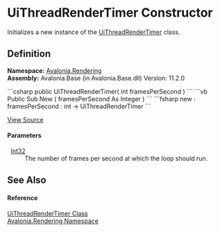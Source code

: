 # UiThreadRenderTimer Constructor


Initializes a new instance of the <a href="T_Avalonia_Rendering_UiThreadRenderTimer">UiThreadRenderTimer</a> class.



## Definition
**Namespace:** <a href="N_Avalonia_Rendering">Avalonia.Rendering</a>  
**Assembly:** Avalonia.Base (in Avalonia.Base.dll) Version: 11.2.0

<Tabs groupId="api-code-preview">
<TabItem value="csharp" label="C#">
```csharp
public UiThreadRenderTimer(
	int framesPerSecond
)
```
</TabItem>
<TabItem value="vb" label="VB">
```vb
Public Sub New ( 
	framesPerSecond As Integer
)
```
</TabItem>
<TabItem value="fsharp" label="F#">
```fsharp
new : 
        framesPerSecond : int -> UiThreadRenderTimer
```
</TabItem>
</Tabs>



<a href="https://github.com/AvaloniaUI/Avalonia/tree/master/src/Avalonia.Base/Rendering/UiThreadRenderTimer.cs#L14" title="View the source code">View Source</a>



#### Parameters
<dl><dt>  <a href="https://learn.microsoft.com/dotnet/api/system.int32" target="_blank" rel="noopener noreferrer">Int32</a></dt><dd>The number of frames per second at which the loop should run.</dd></dl>

## See Also


#### Reference
<a href="T_Avalonia_Rendering_UiThreadRenderTimer">UiThreadRenderTimer Class</a>  
<a href="N_Avalonia_Rendering">Avalonia.Rendering Namespace</a>  

